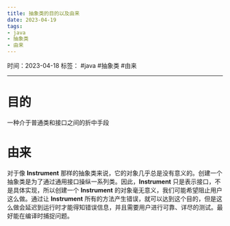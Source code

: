```yaml
---
title: 抽象类的目的以及由来
date: 2023-04-19
tags: 
- java 
- 抽象类 
- 由来
---
```


时间：2023-04-18
标签： #java #抽象类 #由来

---

# 目的
一种介于普通类和接口之间的折中手段

# 由来
对于像 **Instrument** 那样的抽象类来说，它的对象几乎总是没有意义的。创建一个抽象类是为了通过通用接口操纵一系列类。因此，**Instrument** 只是表示接口，不是具体实现，所以创建一个 **Instrument** 的对象毫无意义，我们可能希望阻止用户这么做。通过让 **Instrument** 所有的方法产生错误，就可以达到这个目的，但是这么做会延迟到运行时才能得知错误信息，并且需要用户进行可靠、详尽的测试。最好能在编译时捕捉问题。
